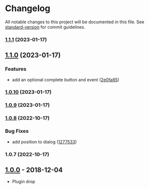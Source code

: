 # Changelog

All notable changes to this project will be documented in this file. See [standard-version](https://github.com/conventional-changelog/standard-version) for commit guidelines.

### [1.1.1](https://github.com/EASYMOUNTAIN/Leaflet.GeojsonLayerSwitcher/compare/v1.1.0...v1.1.1) (2023-01-17)

## [1.1.0](https://github.com/EASYMOUNTAIN/Leaflet.GeojsonLayerSwitcher/compare/v1.0.10...v1.1.0) (2023-01-17)


### Features

* add an optional complete button and event ([2e0fa85](https://github.com/EASYMOUNTAIN/Leaflet.GeojsonLayerSwitcher/commit/2e0fa852422099b6dff8b401f435b4afe70e6c3c))

### [1.0.10](https://github.com/EASYMOUNTAIN/Leaflet.GeojsonLayerSwitcher/compare/v1.0.8...v1.0.10) (2023-01-17)

### [1.0.9](https://github.com/EASYMOUNTAIN/Leaflet.GeojsonLayerSwitcher/compare/v1.0.8...v1.0.9) (2023-01-17)

### [1.0.8](https://github.com/EASYMOUNTAIN/Leaflet.GeojsonLayerSwitcher/compare/v1.0.7...v1.0.8) (2022-10-17)


### Bug Fixes

* add position to dialog ([1277533](https://github.com/EASYMOUNTAIN/Leaflet.GeojsonLayerSwitcher/commit/1277533ecadeef77891733639e6ea29d217558dc))

### 1.0.7 (2022-10-17)

## [1.0.0] - 2018-12-04
- Plugin drop

[1.0.0]: https://github.com/easymountain/leaflet-geojson-layer-switcher/compare/1.0.0...master
